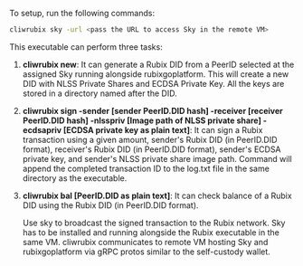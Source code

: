 To setup, run the following commands:

```bash
cliwrubix sky -url <pass the URL to access Sky in the remote VM>
```

This executable can perform three tasks:

1. **cliwrubix new**: It can generate a Rubix DID from a PeerID selected at the assigned Sky running alongside rubixgoplatform. This will create a new DID with NLSS Private Shares and ECDSA Private Key. All the keys are stored in a directory named after the DID.
2. **cliwrubix sign -sender [sender PeerID.DID hash] -receiver [receiver PeerID.DID hash] -nlsspriv [Image path of NLSS private share] -ecdsapriv [ECDSA private key as plain text]**: It can sign a Rubix transaction using a given amount, sender's Rubix DID (in PeerID.DID format), receiver's Rubix DID (in PeerID.DID format), sender's ECDSA private key, and sender's NLSS private share image path. Command will append the completed transaction ID to the log.txt file in the same directory as the executable.
3. **cliwrubix bal [PeerID.DID as plain text]**: It can check balance of a Rubix DID using the Rubix DID (in PeerID.DID format).

    Use sky to broadcast the signed transaction to the Rubix network. Sky has to be installed and running alongside the Rubix executable in the same VM. cliwrubix communicates to remote VM hosting Sky and rubixgoplatform via gRPC protos similar to the self-custody wallet.
